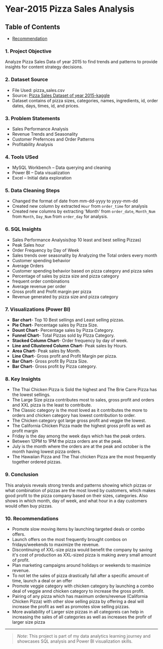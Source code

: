 # Year-2015 Pizza Sales Analysis
## Table of Contents
- [Recommendation](Recommedation)
### 1. Project Objective
Analyze Pizza Sales Data of year 2015 to find trends and patterns to provide insights for content strategy decisions.

### 2. Dataset Source
- File Used: pizza_sales.csv 
- Source: [Pizza Sales Dataset of year 2015-kaggle](https://www.kaggle.com/datasets/nextmillionaire/pizza-sales-dataset)  
- Dataset contains of pizza sizes, categories, names, ingredients, id, order dates, days, times, id, and prices.

### 3. Problem Statements
- Sales Performance Analysis  
- Revenue Trends and Seasonality  
- Customer Prefernces and Order Patterns  
- Profitability Analysis

### 4. Tools USed
- MySQL Workbench – Data querying and cleaning  
- Power BI – Data visualization  
- Excel – Initial data exploration

### 5. Data Cleaning Steps
-  Changed the format of date from mm-dd-yyyy to yyyy-mm-dd
-  Created new column by extracted `Hour` from `order_time` for analysis
-  Created new columns by extracting 'Month' from `order_date`, `Month_Num` from `Month`, `Day_Num` from `order_day` for analysis.

### 6. SQL Insights
- Sales Performance Analysis(top 10 least and best selling Pizzas)
- Peak Sales hour
- Order Frequency by Day of Week
- Sales trends over seasonality by Analyzing the Total orders every month
- Customer spending behavior
- Average Orders
- Customer spending behavior based on pizza category and pizza sales
- Percentage of sales by pizza size and pizza category
- frequent order combinations
- Average revenue per order
- Gross profit and Profit margin per pizza
- Revenue generated by pizza size and pizza category

### 7. Visualizations (Power BI)
- **Bar chart**- Top 10 Best sellings and Least selling pizzas.
- **Pie Chart**- Percentage sales by Pizza Size.
- **Dount Chart**- Percentage sales by Pizza Category.
- **Funnel Chart**- Total Pizzas sold by PIzza Category.
- **Stacked Column Chart**- Order frequency by day of week.
- **Line and Cllustered Column Chart**- Peak sales by Hours.
- **Area Chart**- Peak sales by Month.
- **Line Chart**- Gross profit and Profit Margin per pizza.
- **Bar Chart**- Gross profit By Pizza Size.
- **Bar Chart**- Gross profit by Pizza category.

### 8. Key Insights
- The Thai Chicken Pizza is Sold the highest and The Brie Carre Pizza has the lowest sellings.
- The Large Size pizza contributes most to sales, gross profit and orders and XXL pizza is the least to contribute.
- The Classic category is the most loved as it contributes the more to orders and chicken category has lowest contribution to order.
- The Chicken category got large gross profit and veggie the lowest.
- The California Chicken Pizza made the highest gross profit as well as profit margin
- Friday is the day among the week days which has the peak orders.
- Between 12PM to 1PM the pizza orders are at the peak.
- July is the month where the orders are at the peak and october is the month having lowest pizza orders.
- The Hawaiian Pizza and The Thai chicken Pizza are the most frequently together ordered pizzas.
  
### 9. Conclusion
This analysis reveals strong trends and patterns showing which pizzas or what combination of pizzas are the most loved by customers, which makes good profit to the pizza company based on their sizes, categories. Also shows in which month, day of week, and what hour in a day customers would often buy pizzas.

### 10. Recommendations
- Promote slow moving items by launching targeted deals or combo offers.
- Launch offers on the most frequently brought combos on fridays/weekends to maximize the revenue.
- Discontinuing of XXL-size pizza would benefit the company by saving it's cost of production as XXL-sized pizza is making avery small amount of profit.
- Plan marketing campaigns around holidays or weekends to maximize revenue.
- To not let the sales of pizza drastically fall after a specific amount of time, launch a deal or an offer 
- Promote veggie category with chicken category by launching a combo deal of veggie annd chicken category to increase the gross profit.
- Pairing of any pizza which has maximum orders/revenue (California Chicken Pizza) with other slow selling pizza by offering a deal will increase the profit as well as promotes slow selling pizzas.
- More availability of Larger size pizzas in all categoreis can help in increasing the sales of all categories as well as increases the profir of larger size pizza

---

> *Note*: This project is part of my data analytics learning journey and showcases SQL analysis and Power BI visualization skills.

